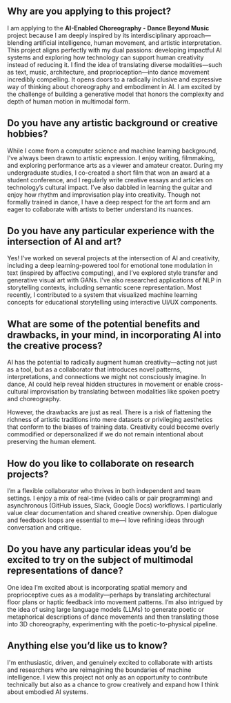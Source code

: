 ## Why are you applying to this project?

I am applying to the **AI-Enabled Choreography - Dance Beyond Music** project because I am deeply inspired by its interdisciplinary approach—blending artificial intelligence, human movement, and artistic interpretation. This project aligns perfectly with my dual passions: developing impactful AI systems and exploring how technology can support human creativity instead of reducing it. I find the idea of translating diverse modalities—such as text, music, architecture, and proprioception—into dance movement incredibly compelling. It opens doors to a radically inclusive and expressive way of thinking about choreography and embodiment in AI. I am excited by the challenge of building a generative model that honors the complexity and depth of human motion in multimodal form.

## Do you have any artistic background or creative hobbies?

While I come from a computer science and machine learning background, I’ve always been drawn to artistic expression. I enjoy writing, filmmaking, and exploring performance arts as a viewer and amateur creator. During my undergraduate studies, I co-created a short film that won an award at a student conference, and I regularly write creative essays and articles on technology’s cultural impact. I’ve also dabbled in learning the guitar and enjoy how rhythm and improvisation play into creativity. Though not formally trained in dance, I have a deep respect for the art form and am eager to collaborate with artists to better understand its nuances.

## Do you have any particular experience with the intersection of AI and art?

Yes! I’ve worked on several projects at the intersection of AI and creativity, including a deep learning-powered tool for emotional tone modulation in text (inspired by affective computing), and I’ve explored style transfer and generative visual art with GANs. I’ve also researched applications of NLP in storytelling contexts, including semantic scene representation. Most recently, I contributed to a system that visualized machine learning concepts for educational storytelling using interactive UI/UX components.

## What are some of the potential benefits and drawbacks, in your mind, in incorporating AI into the creative process?

AI has the potential to radically augment human creativity—acting not just as a tool, but as a collaborator that introduces novel patterns, interpretations, and connections we might not consciously imagine. In dance, AI could help reveal hidden structures in movement or enable cross-cultural improvisation by translating between modalities like spoken poetry and choreography.

However, the drawbacks are just as real. There is a risk of flattening the richness of artistic traditions into mere datasets or privileging aesthetics that conform to the biases of training data. Creativity could become overly commodified or depersonalized if we do not remain intentional about preserving the human element.

## How do you like to collaborate on research projects?

I’m a flexible collaborator who thrives in both independent and team settings. I enjoy a mix of real-time (video calls or pair programming) and asynchronous (GitHub issues, Slack, Google Docs) workflows. I particularly value clear documentation and shared creative ownership. Open dialogue and feedback loops are essential to me—I love refining ideas through conversation and critique.

## Do you have any particular ideas you’d be excited to try on the subject of multimodal representations of dance?

One idea I’m excited about is incorporating spatial memory and proprioceptive cues as a modality—perhaps by translating architectural floor plans or haptic feedback into movement patterns. I’m also intrigued by the idea of using large language models (LLMs) to generate poetic or metaphorical descriptions of dance movements and then translating those into 3D choreography, experimenting with the poetic-to-physical pipeline.

## Anything else you’d like us to know?

I'm enthusiastic, driven, and genuinely excited to collaborate with artists and researchers who are reimagining the boundaries of machine intelligence. I view this project not only as an opportunity to contribute technically but also as a chance to grow creatively and expand how I think about embodied AI systems.
